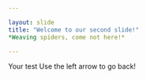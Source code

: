 ```yaml
---

layout: slide
title: "Welcome to our second slide!"
*Weaving spiders, come not here!*

---
```


Your test
Use the left arrow to go back!
